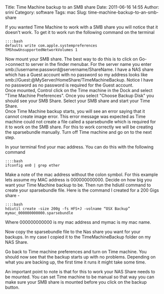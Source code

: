 Title: Time Machine backup to an SMB share
Date: 2011-06-16 14:55
Author: srini
Category: software
Tags: mac
Slug: time-machine-backup-to-an-smb-share

If you wanted Time Machine to work with a SMB share you will notice that
it doesn't work. To get it to work run the following command on the
terminal  

    ::::bash  
    defaults write com.apple.systempreferences TMShowUnsupportedNetworkVolumes 1  


Now mount your SMB share. The best way to do this is to click on
Go->connect to server in the finder menubar. For the server name you
enter smb://username:password@servername/ShareName. I have a NAS share
which has a Guest account with no password so my address looks like
smb://Guest:@MyServer/HomeShare/TimeMachineBackup. Notice I have no
password as no password is required for the Guest account.  
Once mounted, Control click on the Time machine in the Dock and select
"Time Machine Preferences". Once you select "Choose Backup Disk" you
should see your SMB Share. Select your SMB share and start your Time
Share.  
Once Time Machine backup starts, you will see an error saying that it
cannot create image error. This error message was expected as Time
machine could not create a file called a sparsebundle which is required
for it to work on the SMB share. For this to work correctly we will be
creating the sparsebundle manually. Turn off Time machine and go on to
the next step.

In your terminal find your mac address. You can do this with the
following command  

    ::::bash  
    ifconfig en0 | grep ether  
      

Make a note of the mac address without the colon symbol. For this
example lets assume my MAC address is 000000000000. Decide on how big
you want your Time Machine backup to be. Then run the hdiutil command to
create your sparsebundle file. Here is the command I created for a 200
Gigs share -  

    ::::bash  
    hdiutil create -size 200g -fs HFS+J -volname “OSX Backup” mymac_000000000000.sparsebundle  
      

Where 000000000000 is my mac address and mymac is my mac name.

Now copy the sparsebundle file to the Nas share you want for your
backups. In my case I copied it to the TimeMachineBackup folder on my
NAS Share.

Go back to Time machine preferences and turn on Time machine. You should
now see that the backup starts up with no problems. Depending on what
you are backing up, the first time it runs it might take some time.

An important point to note is that for this to work your NAS Share needs
to be mounted. You can set Time machine to be manual so that way you can
make sure your SMB share is mounted before you click on the backup
button.
